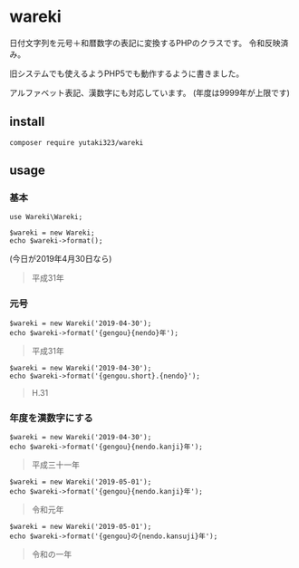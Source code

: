 # wareki

日付文字列を元号＋和暦数字の表記に変換するPHPのクラスです。
令和反映済み。

旧システムでも使えるようPHP5でも動作するように書きました。

アルファベット表記、漢数字にも対応しています。
(年度は9999年が上限です)

## install

```
composer require yutaki323/wareki
```

## usage

### 基本

```
use Wareki\Wareki;

$wareki = new Wareki;
echo $wareki->format();
```
(今日が2019年4月30日なら)
> 平成31年

### 元号

```
$wareki = new Wareki('2019-04-30');
echo $wareki->format('{gengou}{nendo}年');
```
> 平成31年

```
$wareki = new Wareki('2019-04-30');
echo $wareki->format('{gengou.short}.{nendo}');
```
> H.31

### 年度を漢数字にする

```
$wareki = new Wareki('2019-04-30');
echo $wareki->format('{gengou}{nendo.kanji}年');
```
> 平成三十一年

```
$wareki = new Wareki('2019-05-01');
echo $wareki->format('{gengou}{nendo.kanji}年');
```
> 令和元年

```
$wareki = new Wareki('2019-05-01');
echo $wareki->format('{gengou}の{nendo.kansuji}年');
```
> 令和の一年

